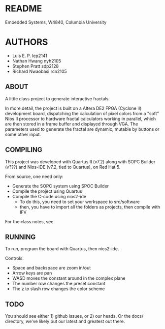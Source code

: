 README
================================================================================
Embedded Systems, W4840, Columbia University

AUTHORS
================================================================================
 - Luis E. P.              lep2141
 - Nathan Hwang            nyh2105
 - Stephen Pratt           sdp2128
 - Richard Nwaobasi        rcn2105


ABOUT
--------------------------------------------------------------------------------
A little class project to generate interactive fractals.

In more detail, the project is built on a Altera DE2 FPGA (Cyclone II)
development board, dispatching the calculation of pixel colors from a
"soft" Nios II processor to hardware fractal calculators working in
parallel, which are then stored in a frame buffer and displayed
through VGA. The parameters used to generate the fractal are dynamic,
mutable by buttons or some other input.


COMPILING
--------------------------------------------------------------------------------
This project was developed with Quartus II (v7.2) along with SOPC
Builder (v???) and Nios-IDE (v7.2, tied to Quartus), on Red Hat 5.

From source, one need only:
 - Generate the SOPC system using SPOC Builder
 - Compile the project using Quartus
 - Compile the C-code using nios2-ide
   - To do this, you need to set your workspace to src/software
   - then, you have to import all the folders as projects, then
     compile with IFV

For the class notes, see <???>


RUNNING
--------------------------------------------------------------------------------

To run, program the board with Quartus, then nios2-ide.

Controls:
 - Space and backspace are zoom in/out
 - Arrow keys are pan
 - WASD moves the constant around in the complex plane
 - The number row changes the preset constant
 - The z to slash row changes the color scheme


TODO
--------------------------------------------------------------------------------
You should see either 1) github issues, or 2) our heads. Or the docs/
directory, we've likely put our latest and greatest out there.
